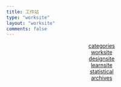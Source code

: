 ```yaml
---
title: 工作站
type: "worksite"
layout: "worksite"
comments: false
---
```

<header class="header">
  <div class="banner"></div>
  <div class="Overlay Page-navigation Overlay-top">
    <div class="Overlay-main"></div>
    <div class="Overlay-content">
      <nav class="main-nav">
          <a class="main-nav-logo" href="/"><i class="fa fa-home fa-2x"></i></a>
          <div class="header-items">
              <a class="main-nav-link" href="/categories/">
                <div class="main-nav-link-icon">
                  <i class="fa fa-th fa-1x"></i>
                </div>categories
              </a>
              <a class="main-nav-link" href="/worksite/">
                <div class="main-nav-link-icon">
                  <i class="fa fa-laptop fa-1x"></i>
                </div>worksite
              </a>
              <a class="main-nav-link" href="/designsite/">
                <div class="main-nav-link-icon">
                  <i class="fa fa-desktop fa-1x"></i>
                </div>designsite
              </a>
              <a class="main-nav-link" href="/learnsite/">
                <div class="main-nav-link-icon">
                  <i class="fa fa-book-open fa-1x"></i>
                </div>learnsite
              </a>
              <a class="main-nav-link" href="/statistical/">
                <div class="main-nav-link-icon">
                  <i class="fa fa-chart-pie fa-1x"></i>
                </div>statistical
              </a>
              <a class="main-nav-link" href="/archives/">
                <div class="main-nav-link-icon">
                  <i class="fa fa-archive fa-1x"></i>
                </div>archives
              </a>
          </div>
      </nav>
    </div>
  </div>
</header>
